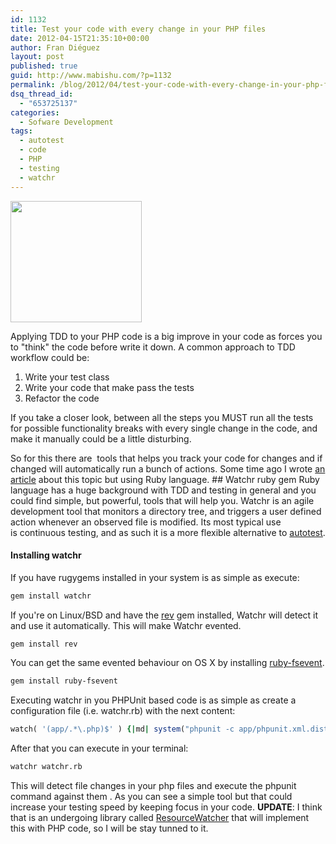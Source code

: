 ```yaml
---
id: 1132
title: Test your code with every change in your PHP files
date: 2012-04-15T21:35:10+00:00
author: Fran Diéguez
layout: post
published: true
guid: http://www.mabishu.com/?p=1132
permalink: /blog/2012/04/test-your-code-with-every-change-in-your-php-files/
dsq_thread_id:
  - "653725137"
categories:
  - Sofware Development
tags:
  - autotest
  - code
  - PHP
  - testing
  - watchr
---
```

<img class="alignright  wp-image-1169" title="tdd-red-green-refactor-diagram" alt="" src="/assets/tdd-red-green-refactor-diagram-300x277.gif" width="210" height="194" />

Applying TDD to your PHP code is a big improve in your code as forces you to "think" the code before write it down. A common approach to TDD workflow could be:

1.  Write your test class
2.  Write your code that make pass the tests
3.  Refactor the code

If you take a closer look, between all the steps you MUST run all the tests for possible functionality breaks with every single change in the code, and make it manually could be a little disturbing.

So for this there are  tools that helps you track your code for changes and if changed will automatically run a bunch of actions.
Some time ago I wrote [an article](http://www.mabishu.com/blog/2008/05/07/autotest-con-advertencias-en-growl/ "Autotest con advertencias en Growl") about this topic but using Ruby language. ## Watchr ruby gem Ruby language has a huge background with TDD and testing in general and you could find simple, but powerful, tools that will help you. Watchr is an agile development tool that monitors a directory tree, and triggers a user defined action whenever an observed file is modified. Its most typical use is continuous testing, and as such it is a more flexible alternative to [autotest](https://github.com/grosser/autotest).

#### Installing watchr

If you have rugygems installed in your system is as simple as execute:

```bash
gem install watchr
```

If you're on Linux/BSD and have the [rev](http://github.com/tarcieri/rev/) gem installed, Watchr will detect it and use it automatically. This will make Watchr evented.

```bash
gem install rev
```

You can get the same evented behaviour on OS X by installing [ruby-fsevent](http://github.com/sandro/ruby-fsevent).

```bash
gem install ruby-fsevent
```

Executing watchr in you PHPUnit based code is as simple as create a configuration file (i.e. watchr.rb) with the next content:

```ruby
watch( '(app/.*\.php)$' ) {|md| system("phpunit -c app/phpunit.xml.dist") }
```

After that you can execute in your terminal:

```bash
watchr watchr.rb
```

This will detect file changes in your php files and execute the phpunit command against them . As you can see a simple tool but that could increase your testing speed by keeping focus in your code. **UPDATE**: I think that is an undergoing library called [ResourceWatcher](https://gist.github.com/1194683 "Symfony ResourceWatcher Component") that will implement this with PHP code, so I will be stay tunned to it.
